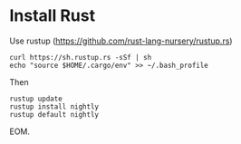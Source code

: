 # Install Rust

Use rustup (https://github.com/rust-lang-nursery/rustup.rs)

    curl https://sh.rustup.rs -sSf | sh
    echo "source $HOME/.cargo/env" >> ~/.bash_profile

Then

    rustup update
    rustup install nightly
    rustup default nightly

EOM.
